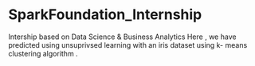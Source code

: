 # SparkFoundation_Internship
Intership based on Data Science & Business Analytics
Here , we have predicted using unsuprivsed learning with an iris dataset using k- means clustering algorithm .
